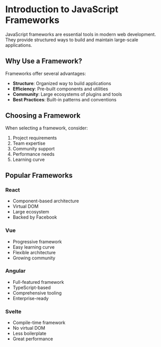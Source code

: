 # Introduction to JavaScript Frameworks

JavaScript frameworks are essential tools in modern web development. They provide structured ways to build and maintain large-scale applications.

## Why Use a Framework?

Frameworks offer several advantages:

- **Structure**: Organized way to build applications
- **Efficiency**: Pre-built components and utilities
- **Community**: Large ecosystems of plugins and tools
- **Best Practices**: Built-in patterns and conventions

## Choosing a Framework

When selecting a framework, consider:

1. Project requirements
2. Team expertise
3. Community support
4. Performance needs
5. Learning curve

## Popular Frameworks

### React
- Component-based architecture
- Virtual DOM
- Large ecosystem
- Backed by Facebook

### Vue
- Progressive framework
- Easy learning curve
- Flexible architecture
- Growing community

### Angular
- Full-featured framework
- TypeScript-based
- Comprehensive tooling
- Enterprise-ready

### Svelte
- Compile-time framework
- No virtual DOM
- Less boilerplate
- Great performance